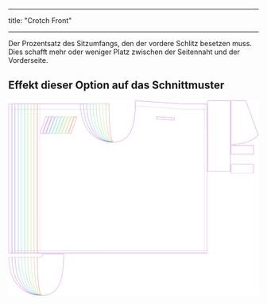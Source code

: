 - - -
title: "Crotch Front"
- - -

Der Prozentsatz des Sitzumfangs, den der vordere Schlitz besetzen muss. Dies schafft mehr oder weniger Platz zwischen der Seitennaht und der Vorderseite.

## Effekt dieser Option auf das Schnittmuster

![Dieses Bild zeigt den Effekt dieser Option, indem es mehrere Varianten überlagert, die einen anderen Wert für diese Option haben](waralee_crotchfront_sample.svg "Effect of this option on the pattern")
